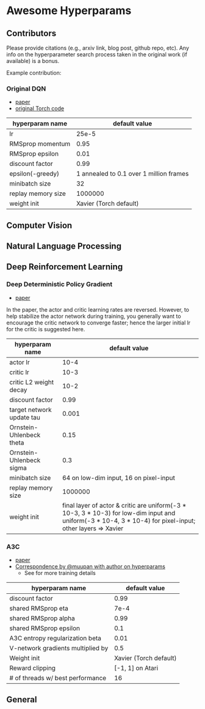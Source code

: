 # Awesome Hyperparams

## Contributors 

Please provide citations (e.g., arxiv link, blog post, github repo, etc). Any info on the hyperparameter search process taken in the original work (if available) is a bonus.

Example contribution: 

### Original DQN

* [paper](https://arxiv.org/pdf/1312.5602.pdf)
* [original Torch code](https://github.com/kuz/DeepMind-Atari-Deep-Q-Learner/blob/master/run_gpu)

| hyperparam name | default value |
| --- | --- |
| lr | 25e-5 |
| RMSprop momentum | 0.95 |
| RMSprop epsilon | 0.01 | 
| discount factor | 0.99 |
| epsilon(-greedy) | 1 annealed to 0.1 over 1 million frames |
| minibatch size | 32 |
| replay memory size | 1000000 |
| weight init | Xavier (Torch default) |

## Computer Vision

## Natural Language Processing 

## Deep Reinforcement Learning

### Deep Deterministic Policy Gradient

* [paper](https://arxiv.org/pdf/1509.02971v2.pdf)

In the paper, the actor and critic learning rates are reversed. However, to help stabilize the actor network during training, you generally want to encourage the critic network to converge faster; hence the larger initial lr for the critic is suggested here.

| hyperparam name | default value |
| --- | --- |
| actor lr | 10-4 |
| critic lr | 10-3 |
| critic L2 weight decay | 10-2 |
| discount factor | 0.99 |
| target network update tau | 0.001 |
| Ornstein-Uhlenbeck theta | 0.15 |
| Ornstein-Uhlenbeck sigma | 0.3 |
| minibatch size | 64 on low-dim input, 16 on pixel-input | 
| replay memory size | 1000000 |
| weight init | final layer of actor & critic are uniform(-3 * 10-3, 3 * 10-3) for low-dim input and uniform(-3 * 10-4, 3 * 10-4) for pixel-input; other layers => Xavier |

### A3C

* [paper](https://arxiv.org/pdf/1602.01783.pdf)
* [Correspondence by @muupan with author on hyperparams](https://github.com/muupan/async-rl/wiki)
    * See for more training details 
    
| hyperparam name | default value |
| --- | --- |
| discount factor | 0.99 |
| shared RMSprop eta | 7e-4 |
| shared RMSprop alpha | 0.99 |
| shared RMSprop epsilon | 0.1 |
| A3C entropy regularization beta | 0.01 |
| V-network gradients multiplied by | 0.5 |
| Weight init | Xavier (Torch default) |
| Reward clipping | [-1, 1] on Atari |
| # of threads w/ best performance | 16 |

## General


